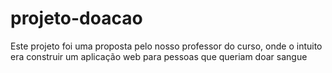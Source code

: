 ﻿# projeto-doacao

Este projeto foi uma proposta pelo nosso professor do curso, onde o intuito era construir um aplicação web para pessoas que queriam doar sangue